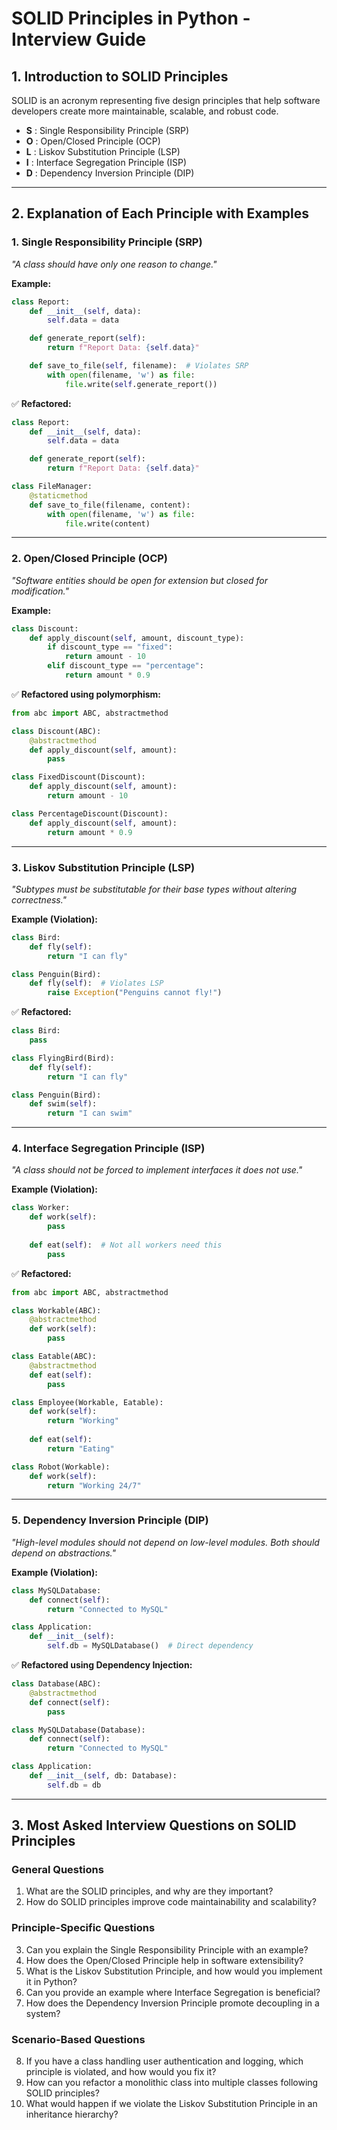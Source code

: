 # SOLID Principles in Python - Interview Guide

## 1. Introduction to SOLID Principles

SOLID is an acronym representing five design principles that help software developers create more maintainable, scalable, and robust code.

* **S** : Single Responsibility Principle (SRP)
* **O** : Open/Closed Principle (OCP)
* **L** : Liskov Substitution Principle (LSP)
* **I** : Interface Segregation Principle (ISP)
* **D** : Dependency Inversion Principle (DIP)

---

## 2. Explanation of Each Principle with Examples

### **1. Single Responsibility Principle (SRP)**

*"A class should have only one reason to change."*

**Example:**

```python
class Report:
    def __init__(self, data):
        self.data = data

    def generate_report(self):
        return f"Report Data: {self.data}"

    def save_to_file(self, filename):  # Violates SRP
        with open(filename, 'w') as file:
            file.write(self.generate_report())
```

✅ **Refactored:**

```python
class Report:
    def __init__(self, data):
        self.data = data

    def generate_report(self):
        return f"Report Data: {self.data}"

class FileManager:
    @staticmethod
    def save_to_file(filename, content):
        with open(filename, 'w') as file:
            file.write(content)
```

---

### **2. Open/Closed Principle (OCP)**

*"Software entities should be open for extension but closed for modification."*

**Example:**

```python
class Discount:
    def apply_discount(self, amount, discount_type):
        if discount_type == "fixed":
            return amount - 10
        elif discount_type == "percentage":
            return amount * 0.9
```

✅ **Refactored using polymorphism:**

```python
from abc import ABC, abstractmethod

class Discount(ABC):
    @abstractmethod
    def apply_discount(self, amount):
        pass

class FixedDiscount(Discount):
    def apply_discount(self, amount):
        return amount - 10

class PercentageDiscount(Discount):
    def apply_discount(self, amount):
        return amount * 0.9
```

---

### **3. Liskov Substitution Principle (LSP)**

*"Subtypes must be substitutable for their base types without altering correctness."*

**Example (Violation):**

```python
class Bird:
    def fly(self):
        return "I can fly"

class Penguin(Bird):
    def fly(self):  # Violates LSP
        raise Exception("Penguins cannot fly!")
```

✅ **Refactored:**

```python
class Bird:
    pass

class FlyingBird(Bird):
    def fly(self):
        return "I can fly"

class Penguin(Bird):
    def swim(self):
        return "I can swim"
```

---

### **4. Interface Segregation Principle (ISP)**

*"A class should not be forced to implement interfaces it does not use."*

**Example (Violation):**

```python
class Worker:
    def work(self):
        pass
  
    def eat(self):  # Not all workers need this
        pass
```

✅ **Refactored:**

```python
from abc import ABC, abstractmethod

class Workable(ABC):
    @abstractmethod
    def work(self):
        pass

class Eatable(ABC):
    @abstractmethod
    def eat(self):
        pass

class Employee(Workable, Eatable):
    def work(self):
        return "Working"
  
    def eat(self):
        return "Eating"

class Robot(Workable):
    def work(self):
        return "Working 24/7"
```

---

### **5. Dependency Inversion Principle (DIP)**

*"High-level modules should not depend on low-level modules. Both should depend on abstractions."*

**Example (Violation):**

```python
class MySQLDatabase:
    def connect(self):
        return "Connected to MySQL"

class Application:
    def __init__(self):
        self.db = MySQLDatabase()  # Direct dependency
```

✅ **Refactored using Dependency Injection:**

```python
class Database(ABC):
    @abstractmethod
    def connect(self):
        pass

class MySQLDatabase(Database):
    def connect(self):
        return "Connected to MySQL"

class Application:
    def __init__(self, db: Database):
        self.db = db
```

---

## 3. Most Asked Interview Questions on SOLID Principles

### **General Questions**

1. What are the SOLID principles, and why are they important?
2. How do SOLID principles improve code maintainability and scalability?

### **Principle-Specific Questions**

3. Can you explain the Single Responsibility Principle with an example?
4. How does the Open/Closed Principle help in software extensibility?
5. What is the Liskov Substitution Principle, and how would you implement it in Python?
6. Can you provide an example where Interface Segregation is beneficial?
7. How does the Dependency Inversion Principle promote decoupling in a system?

### **Scenario-Based Questions**

8. If you have a class handling user authentication and logging, which principle is violated, and how would you fix it?
9. How can you refactor a monolithic class into multiple classes following SOLID principles?
10. What would happen if we violate the Liskov Substitution Principle in an inheritance hierarchy?
